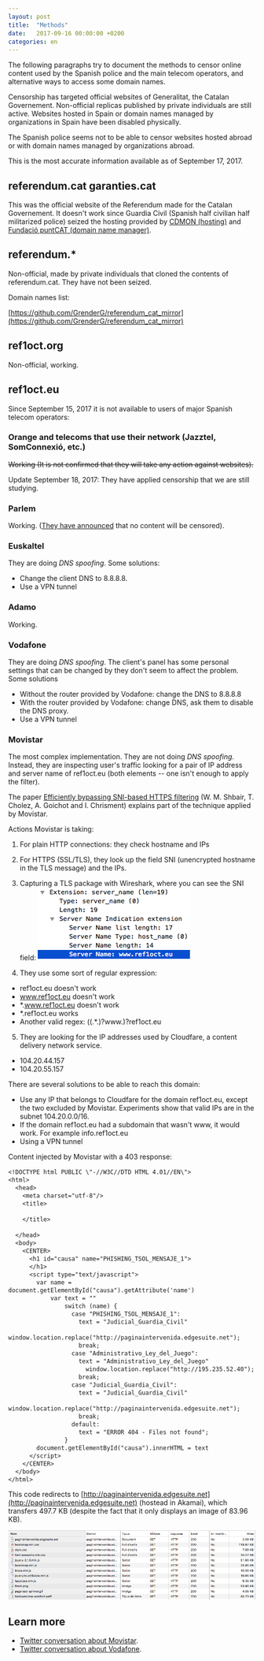 ```yaml
---
layout: post
title:  "Methods"
date:   2017-09-16 00:00:00 +0200
categories: en
---
```

The following paragraphs try to document the methods to censor online content used by the Spanish police and the main telecom operators, and alternative ways to access some domain names.

Censorship has targeted official websites of Generalitat, the Catalan Governement. Non-official replicas published by private individuals are still active.
Websites hosted in Spain or domain names managed by organizations in Spain have been disabled physically.

The Spanish police seems not to be able to censor websites hosted abroad or with domain names managed by organizations abroad.

This is the most accurate information available as of September 17, 2017.

## referendum.cat garanties.cat

This was the official website of the Referendum made for the Catalan Governement.
It doesn't work since Guardia Civil (Spanish half civilian half militarized police) seized the hosting provided by [CDMON (hosting)](https://blog.cdmon.com/comunicado-oficial-referendum-cat/) and [Fundació puntCAT (domain name manager)](http://fundacio.cat/ca/noticies/la-fundacio-puntcat-te-com-missio-basica-la-divulgacio-i-presencia-de-la-llengua-i-cultura).

## referendum.*

Non-official, made by private individuals that cloned the contents of referendum.cat.
They have not been seized.

Domain names list:

[https://github.com/GrenderG/referendum_cat_mirror](https://github.com/GrenderG/referendum_cat_mirror)

## ref1oct.org

Non-official, working.

## ref1oct.eu

Since September 15, 2017 it is not available to users of major Spanish telecom operators:

### Orange and telecoms that use their network (Jazztel, SomConnexió, etc.)

~~Working (It is not confirmed that they will take any action against websites).~~

Update September 18, 2017: They have applied censorship that we are still studying.

### Parlem

Working. ([They have announced](https://twitter.com/parlem_telecom/status/909160184517464064) that no content will be censored).

### Euskaltel

They are doing *DNS spoofing*. Some solutions:

- Change the client DNS to 8.8.8.8.
- Use a VPN tunnel

### Adamo

Working.

### Vodafone

They are doing *DNS spoofing*. The client's panel has some personal settings that can be changed by they don't seem to affect the problem. Some solutions

- Without the router provided by Vodafone: change the DNS to 8.8.8.8
- With the router provided by Vodafone: change DNS, ask them to disable the DNS proxy.
- Use a VPN tunnel

### Movistar

The most complex implementation. They are not doing *DNS spoofing*. Instead, they are inspecting user's traffic looking for a pair of IP address and server name of ref1oct.eu (both elements -- one isn't enough to apply the filter).

The paper [Efficiently bypassing SNI-based HTTPS filtering](http://ieeexplore.ieee.org/stamp/stamp.jsp?tp=&arnumber=7140423&isnumber=7140257) (W. M. Shbair, T. Cholez, A. Goichot and I. Chrisment) explains part of the technique applied by Movistar.

Actions Movistar is taking:

1. For plain HTTP connections: they check hostname and IPs
2. For HTTPS (SSL/TLS), they look up the field SNI (unencrypted hostname in the TLS message) and the IPs.
3. Capturing a TLS package with Wireshark, where you can see the SNI field:
![Field SNI of a TLS package, Wireshark](/media/movistar-wireshark-mitm.png "movistar wireshark mitm")

4. They use some sort of regular expression:
  - ref1oct.eu doesn't work
  - www.ref1oct.eu doesn't work
  - *.www.ref1oct.eu doesn't work
  - *.ref1oct.eu works
  - Another valid regex: ((.*\.)?www\.)?ref1oct\.eu
5. They are looking for the IP addresses used by Cloudfare, a content delivery network service.
  - 104.20.44.157
  - 104.20.55.157

There are several solutions to be able to reach this domain:

- Use any IP that belongs to Cloudfare for the domain ref1oct.eu, except the two excluded by Movistar. Experiments show that valid IPs are in the subnet 104.20.0.0/16.
- If the domain ref1oct.eu had a subdomain that wasn't www, it would work. For example info.ref1oct.eu
- Using a VPN tunnel

Content injected by Movistar with a 403 response:

```
<!DOCTYPE html PUBLIC \"-//W3C//DTD HTML 4.01//EN\">
<html>
  <head>
    <meta charset="utf-8"/>
    <title>

    </title>

  </head>
  <body>
    <CENTER>
      <h1 id="causa" name="PHISHING_TSOL_MENSAJE_1">
      </h1>
      <script type="text/javascript">
        var name = document.getElementById("causa").getAttribute('name')
            var text = ""
                switch (name) {
                  case "PHISHING_TSOL_MENSAJE_1":
                    text = "Judicial_Guardia_Civil"
                      window.location.replace("http://paginaintervenida.edgesuite.net");
                    break;
                  case "Administrativo_Ley_del_Juego":
                    text = "Administrativo_Ley_del_Juego"
                      window.location.replace("http://195.235.52.40");
                    break;
                  case "Judicial_Guardia_Civil":
                    text = "Judicial_Guardia_Civil"
                      window.location.replace("http://paginaintervenida.edgesuite.net");
                    break;
                  default:
                    text = "ERROR 404 - Files not found";
                }
        document.getElementById("causa").innerHTML = text
      </script>
    </CENTER>
  </body>
</html>
```

This code redirects to [http://paginaintervenida.edgesuite.net](http://paginaintervenida.edgesuite.net) (hostead in Akamai), which transfers 497.7 KB (despite the fact that it only displays an image of 83.96 KB).

![Traffic in a censored webite](/media/pagina-intervenida-gc-inspector.png "Traffic in a censored website")


## Learn more

- [Twitter conversation about Movistar](https://twitter.com/jmendeth/status/909429033838014464).
- [Twitter conversation about Vodafone](https://twitter.com/mola_io/status/909071359107530752).
